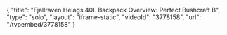 {
    "title": "Fjallraven Helags 40L Backpack Overview: Perfect Bushcraft B",
    "type": "solo",
    "layout": "iframe-static",
    "videoId": "3778158",
    "url": "\/tvpembed\/3778158"
}